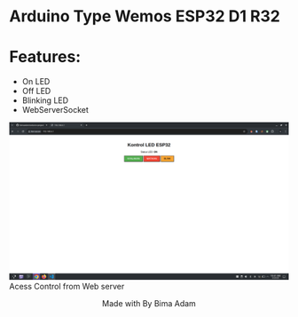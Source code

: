 # Arduino Type Wemos ESP32 D1 R32 
# Features: 
 - On LED
 - Off LED
 - Blinking LED
 - WebServerSocket

<img src="Screenshot_20250525_104135.png">Acess Control from Web server</img>

<div align="center">Made with By Bima Adam</div>
